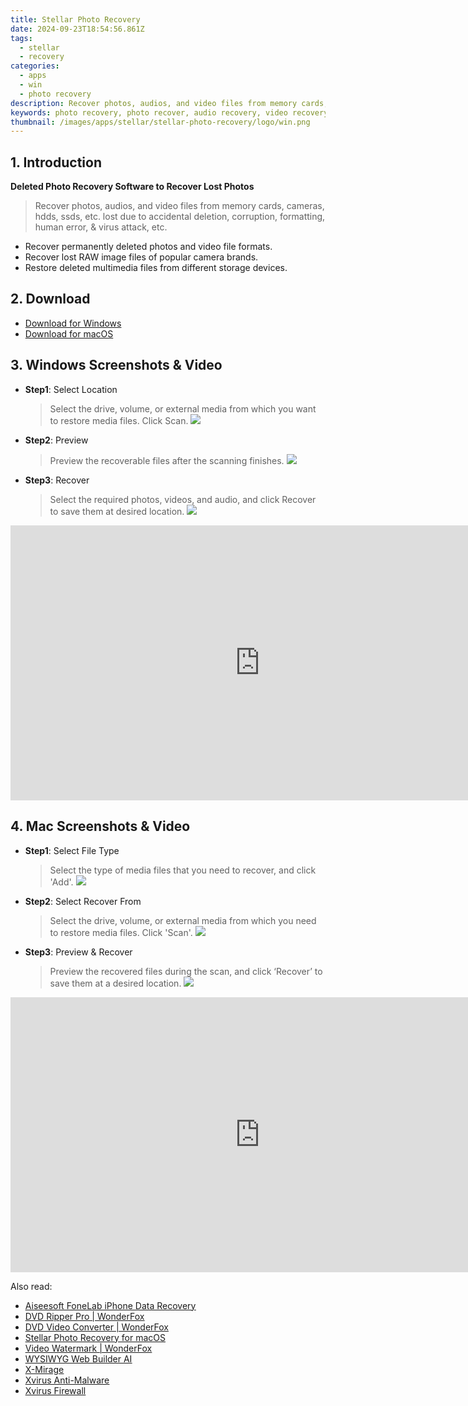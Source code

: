 ```yaml
---
title: Stellar Photo Recovery
date: 2024-09-23T18:54:56.861Z
tags: 
  - stellar
  - recovery
categories: 
  - apps
  - win
  - photo recovery
description: Recover photos, audios, and video files from memory cards, cameras, hdds, ssds, etc. lost due to accidental deletion, corruption, formatting, human error, & virus attack, etc.
keywords: photo recovery, photo recover, audio recovery, video recovery, photo recovery software, photo recovery software for windows, photo recovery software for pc, photo recovery software for android, photo recovery software for ios, photo recovery software for iphone, photo recovery software for ipad, photo recovery software for ipod, photo recovery software for macbook
thumbnail: /images/apps/stellar/stellar-photo-recovery/logo/win.png
---
```


## 1. Introduction

**Deleted Photo Recovery Software to Recover Lost Photos**

> Recover photos, audios, and video files from memory cards, cameras, hdds, ssds, etc. lost due to accidental deletion, corruption, formatting, human error, & virus attack, etc.

- Recover permanently deleted photos and video file formats.
- Recover lost RAW image files of popular camera brands.
- Restore deleted multimedia files from different storage devices. 

## 2. Download

- [Download for Windows](/stellar-photo-recovery-for-win/)
- [Download for macOS](/stellar-photo-recovery-for-mac/)

## 3. Windows Screenshots & Video

- **Step1**: Select Location
  > Select the drive, volume, or external media from which you want to restore media files. Click Scan.
  ![](/images/apps/stellar/stellar-photo-recovery/page/photo-standard-screen1.png)

- **Step2**: Preview
  > Preview the recoverable files after the scanning finishes.
  ![](/images/apps/stellar/stellar-photo-recovery/page/photo-standard-screen2.png)

- **Step3**: Recover
  > Select the required photos, videos, and audio, and click Recover to save them at desired location.
  ![](/images/apps/stellar/stellar-photo-recovery/page/photo-standard-screen3.png)

<iframe width="798" height="440" src="https://www.youtube.com/embed/vLIdtfwaoo8" title="How to Recover Deleted Photos and Videos?" frameborder="0" allow="accelerometer; autoplay; clipboard-write; encrypted-media; gyroscope; picture-in-picture; web-share" allowfullscreen></iframe>

## 4. Mac Screenshots & Video

- **Step1**: Select File Type
  > Select the type of media files that you need to recover, and click 'Add'.
  ![](/images/apps/stellar/stellar-photo-recovery/page/stellar-photo-recovery-for-mac-select-location.png)

- **Step2**: Select Recover From 
  > Select the drive, volume, or external media from which you need to restore media files. Click 'Scan'.
  ![](/images/apps/stellar/stellar-photo-recovery/page/stellar-photo-recovery-for-mac-preview.png)

- **Step3**: Preview & Recover
  > Preview the recovered files during the scan, and click ‘Recover’ to save them at a desired location.
  ![](/images/apps/stellar/stellar-photo-recovery/page/stellar-photo-recovery-for-mac-recover.png)

<iframe width="798" height="440" src="https://www.youtube.com/embed/vLIdtfwaoo8" title="How to Recover Deleted Photos and Videos?" frameborder="0" allow="accelerometer; autoplay; clipboard-write; encrypted-media; gyroscope; picture-in-picture; web-share" allowfullscreen></iframe>

<ins class="adsbygoogle"
    style="display:block"
    data-ad-format="autorelaxed"
    data-ad-client="ca-pub-7571918770474297"
    data-ad-slot="1223367746"></ins>

<span class="atpl-alsoreadstyle">Also read:</span>
<div><ul>
<li><a href="https://tools.techidaily.com/aiseesoft-iphone-data-recovery/"><u>Aiseesoft FoneLab iPhone Data Recovery</u></a></li>
<li><a href="https://tools.techidaily.com/videoconverterfactory/dvd-ripper/"><u>DVD Ripper Pro | WonderFox</u></a></li>
<li><a href="https://tools.techidaily.com/videoconverterfactory/dvd-video-converter/"><u>DVD Video Converter | WonderFox</u></a></li>
<li><a href="https://tools.techidaily.com/stellar-photo-recovery-for-mac/"><u>Stellar Photo Recovery for macOS</u></a></li>
<li><a href="https://tools.techidaily.com/videoconverterfactory/video-watermark/"><u>Video Watermark | WonderFox</u></a></li>
<li><a href="https://tools.techidaily.com/wysiwygwebbuilder/download/"><u>WYSIWYG Web Builder AI</u></a></li>
<li><a href="https://tools.techidaily.com/x-mirage/download/"><u>X-Mirage</u></a></li>
<li><a href="https://tools.techidaily.com/xvirus/antimalware/"><u>Xvirus Anti-Malware</u></a></li>
<li><a href="https://tools.techidaily.com/xvirus/firewall/"><u>Xvirus Firewall</u></a></li>
</ul></div>

